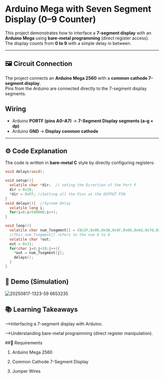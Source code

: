 # Arduino Mega with Seven Segment Display (0–9 Counter)

This project demonstrates how to interface a **7-segment display** with an **Arduino Mega** using **bare-metal programming** (direct register access).  
The display counts from **0 to 9** with a simple delay in between.

---

## 🖼️ Circuit Connection

The project connects an **Arduino Mega 2560** with a **common cathode 7-segment display**.  
Pins from the Arduino are connected directly to the 7-segment display segments.

## Wiring  
- Arduino **PORTF (pins A0–A7)** → **7-Segment Display segments (a–g + dp)**  
- Arduino **GND** → **Display common cathode**

---

## ⚙️ Code Explanation

The code is written in **bare-metal C** style by directly configuring registers:

```c
void delays(void);

void setup(){
  volatile char *dir;  // seting the Direction of the Port F
  dir = 0x30;
  *dir = 0xFF; //Setting all the Pins as the OUTPUT PIN
}
void delays(){  //System Delay
  volatile long i;
  for(i=0;i<500000;i++);
}

void loop(){
  volatile char num_7segment[] = {0x3F,0x06,0x5B,0x4F,0x66,0x6d,0x7d,0x07,0x7f,0x6f};
  //This num_7segment[] refers to the num 0 to 9
  volatile char *out; 
  out = 0x31;  
  for(char j=0;j<10;j++){
    *out = num_7segment[j];
    delays();
  }
}
```
## 📸 Demo (Simulation)
![20250817-1323-59 6653235]([https://github.com/user-attachments/assets/e3a5d908-c776-4a0b-825b-82b2c3b676c4](https://github.com/arivenkkataram-asj/My-wokwi-projects-Arduino-mega/blob/main/single_7segment_display/Simulation_output_gif.gif))


## 📚 Learning Takeaways

-->Interfacing a 7-segment display with Arduino.

-->Understanding bare-metal programming (direct register manipulation).


##🔧 Requirements

1. Arduino Mega 2560

2. Common Cathode 7-Segment Display

3. Jumper Wires



